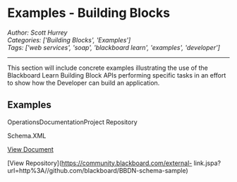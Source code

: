 # Examples - Building Blocks
*Author: Scott Hurrey*  
*Categories: ['Building Blocks', 'Examples']*  
*Tags: ['web services', 'soap', 'blackboard learn', 'examples', 'developer']*  
<hr />
This section will include concrete examples illustrating the use of the
Blackboard Learn Building Block APIs performing specific tasks in an effort to
show how the Developer can build an application.

## Examples

OperationsDocumentationProject Repository

Schema.XML

[View Document](https://community.blackboard.com/docs/DOC-1123)

[View Repository](https://community.blackboard.com/external-
link.jspa?url=http%3A//github.com/blackboard/BBDN-schema-sample)

